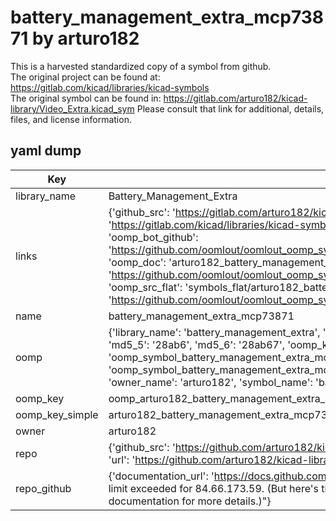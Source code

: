 # battery_management_extra_mcp73871 by arturo182  
This is a harvested standardized copy of a symbol from github.  
The original project can be found at:  
https://gitlab.com/kicad/libraries/kicad-symbols  
The original symbol can be found in:
https://gitlab.com/arturo182/kicad-library/Video_Extra.kicad_sym
Please consult that link for additional, details, files, and license information.  
## yaml dump  
| Key | Value |  
| --- | --- |  
| library_name | Battery_Management_Extra |  
| links | {'github_src': 'https://gitlab.com/arturo182/kicad-library/Video_Extra.kicad_sym', 'github_src_repo': 'https://gitlab.com/kicad/libraries/kicad-symbols', 'oomp_bot': 'arturo182_battery_management_extra_mcp73871/working', 'oomp_bot_github': 'https://github.com/oomlout/oomlout_oomp_symbol_bot/tree/main/arturo182_battery_management_extra_mcp73871/working', 'oomp_doc': 'arturo182_battery_management_extra_mcp73871/working', 'oomp_doc_github': 'https://github.com/oomlout/oomlout_oomp_symbol_doc/tree/main/arturo182_battery_management_extra_mcp73871/working', 'oomp_src_flat': 'symbols_flat/arturo182_battery_management_extra_mcp73871/working', 'oomp_src_flat_github': 'https://github.com/oomlout/oomlout_oomp_symbol_src/tree/main/arturo182_battery_management_extra_mcp73871/working'} |  
| name | battery_management_extra_mcp73871 |  
| oomp | {'library_name': 'battery_management_extra', 'md5': '28ab679e1dd039e3d972a089c64b0e6d', 'md5_10': '28ab679e1d', 'md5_5': '28ab6', 'md5_6': '28ab67', 'oomp_key': 'oomp_battery_management_extra_mcp73871', 'oomp_key_extra': 'oomp_symbol_battery_management_extra_mcp73871', 'oomp_key_full': 'oomp_symbol_battery_management_extra_mcp73871_28ab67', 'oomp_key_simple': 'battery_management_extra_mcp73871', 'owner_name': 'arturo182', 'symbol_name': 'battery_management_extra_mcp73871'} |  
| oomp_key | oomp_arturo182_battery_management_extra_mcp73871 |  
| oomp_key_simple | arturo182_battery_management_extra_mcp73871 |  
| owner | arturo182 |  
| repo | {'github_src': 'https://github.com/arturo182/kicad-library/Video_Extra.kicad_sym', 'name': 'kicad-library', 'owner': 'arturo182', 'url': 'https://github.com/arturo182/kicad-library'} |  
| repo_github | {'documentation_url': 'https://docs.github.com/rest/overview/resources-in-the-rest-api#rate-limiting', 'message': "API rate limit exceeded for 84.66.173.59. (But here's the good news: Authenticated requests get a higher rate limit. Check out the documentation for more details.)"} |  

